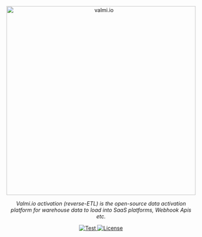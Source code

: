 <p align="center">
  <a href="https://valmi.io"><img width="500" src="https://www.valmi.io/img/logo.svg" alt="valmi.io"></a>
</p>
<p align="center">
    <em>Valmi.io activation (reverse-ETL) is the open-source data activation platform for warehouse data to load into SaaS platforms, Webhook Apis etc.</em>
</p>
<p align="center">
<a href="https://github.com/valmi-io/valmi-activation/stargazers/" target="_blank">
    <img src="https://img.shields.io/github/stars/valmi-io/valmi-activation?style=social&label=Star&maxAge=2592000" alt="Test">
</a>
<a href="https://github.com/valmi-io/valmi-app-backend/blob/main/LICENSE.md" target="_blank">
    <img src="https://img.shields.io/static/v1?label=license&message=ELv2&color=white" alt="License">
</a>
</p>


